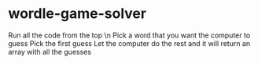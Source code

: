 # wordle-game-solver

Run all the code from the top \n
Pick a word that you want the computer to guess
Pick the first guess
Let the computer do the rest and it will return an array with all the guesses
